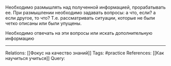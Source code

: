 Необходимо размышлять над полученной информацией, прорабатывать ее. При размышлении необходимо задавать вопросы: а что, если? а если другое, то что? Т.е. рассматривать ситуации, которые не были четко описаны или были упущены. 

Необходимо отвечать на эти вопросы или искать дополнительную информацию

___
Relations: [[Фокус на качество знаний]] 
Tags: #practice 
References: [[Как научиться учиться]] 
Query: 